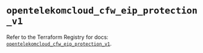 # `opentelekomcloud_cfw_eip_protection_v1`

Refer to the Terraform Registry for docs: [`opentelekomcloud_cfw_eip_protection_v1`](https://registry.terraform.io/providers/opentelekomcloud/opentelekomcloud/1.36.50/docs/resources/cfw_eip_protection_v1).
